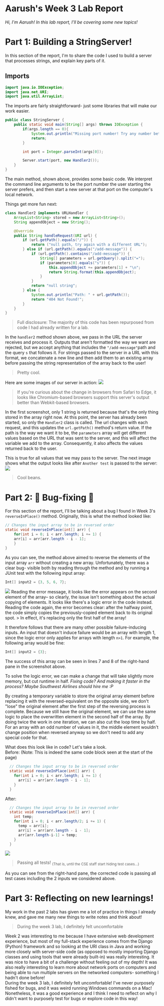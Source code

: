 # Aarush's Week 3 Lab Report 
*Hi, I'm Aarush! In this lab report, I'll be covering some new topics!*

# Part 1: Building a StringServer! 
In this section of the report, I'm to share the code I used to build a server that processes strings, and explain key parts of it. 
## Imports
```java
import java.io.IOException;
import java.net.URI;
import java.util.ArrayList;
```
The imports are fairly straightforward- just some libraries that will make our work easier.

```java
public class StringServer {
    public static void main(String[] args) throws IOException {
        if(args.length == 0){
            System.out.println("Missing port number! Try any number between 1024 to 49151");
            return;
        }

        int port = Integer.parseInt(args[0]);

        Server.start(port, new Handler2());
    }
}
```
The main method, shown above, provides some basic code. We interpret the command line arguments to be the port number the user starting the server prefers, and then start a new server at that port on the computer's local network. 

Things get more fun next: 
```java
class Handler2 implements URLHandler {
    ArrayList<String> stored = new ArrayList<String>();
    String appendObject = new String();

    @Override
    public String handleRequest(URI url) {
        if (url.getPath().equals("/")) {
            return ("null path, try again with a different URL");
        } else if (url.getPath().equals("/add-message")) {
            if (url.getPath().contains("/add-message")) {
                String[] parameters = url.getQuery().split("=");
                if (parameters[0].equals("s")) {
                    this.appendObject += parameters[1] + "\n";
                    return String.format(this.appendObject);
                }
            }
            return "null string";
        } else {
            System.out.println("Path: " + url.getPath());
            return "404 Not Found!";
        }
    }
}
```
> Full disclosure: The majority of this code has been repurposed from code I had already written for a lab. 


In the `handler2` method shown above, we pass in the URL the server receives and process it. Outputs that aren't formatted the way we want are rejected, but we accept anything that includes the `"/add-message"`path and the query `s` that follows it. For strings passed to the server in a URL with this format, we concatenate a new line and then add them to an existing array before passing the string representation of the array back to the user! 
> Pretty cool. 

Here are some images of our server in action: 
<img src='Week-3-lab-report-files/First adding-2.png'></img>
>If you're curious about the change in browsers from Safari to Edge, it looks like Chromium-based browsers support this server's output better than Webkit-based browsers.


In the first screenshot, only 1 string is returned because that's the only thing stored in the array right now. At this point, the server has already been started, so only the `Handler2` class is called. The url changes with each request, and this updates the `url.getPath()` method's return value. If the path is the way we want it to be, the `parameters` array will get different values based on the URL that was sent to the server, and this will affect the variable we add to the array. Consequently, it also affects the values returned back to the user. 

This is true for all values that we may pass to the server. The next image shows what the output looks like after `Another test` is passed to the server: 
<img src='Week-3-lab-report-files/Second Adding-2.png'></img>
>Cool beans.

# Part 2: 👾 Bug-fixing 👾
For this section of the report, I'll be talking about a bug I found in Week 3's `reverseInPlace()` method. Originally, this is what the method looked like: 
```java
// Changes the input array to be in reversed order
static void reverseInPlace(int[] arr) {
    for(int i = 0; i < arr.length; i += 1) {
    arr[i] = arr[arr.length - i - 1];
    }
}
```
As you can see, the method above aimed to reverse the elements of the input array `arr` without creating a new array. Unfortunately, there was a clear bug- visible both by reading through the method and by running a JUnit test with the following input array: 
```java
Int[] input2 = {3, 5, 6, 7};
``` 
<img src='Week-3-lab-report-files/Failed test!.png'>
Reading the error message, it looks like the error appears on the second element of the array– so clearly, the issue isn't something about the actual copying of elements. It looks like there's a logic error in the code instead. Reading the code again, the error becomes clear: after the halfway point, the code simply copies the previously-copied element back to its original spot. 
> In effect, it's replacing only the first half of the array! 

It therefore follows that there are many other possible failure-inducing inputs. An input that doesn't induce failure would be an array with length 1, since the logic error only applies for arrays with length `n>1`. For example, the following array would be fine: 
```java
Int[] input2 = {3};
``` 

The success of this array can be seen in lines 7 and 8 of the right-hand pane in the screenshot above. 


To solve the logic error, we can make a change that will take slightly more memory, but cut runtime in half. *Fixing code? And making it faster in the process? Maybe Southwest Airlines should hire me :P*

By creating a temporary variable to store the original array element before replacing it with the reversed-equivalent on the opposite side, we don't "lose" the original element after the first step of the reversing process is complete. Because we still have the original element, we can use the same logic to place the overwritten element in the second half of the array. By doing twice the work in one iteration, we can also cut the loop time by half. For an array with an odd number of values in it, the middle element wouldn't change position when reversed anyway so we don't need to add any special code for that.

What does this look like in code? Let's take a look. 
<br>
Before: (Note: This is indeed the same code block seen at the start of the page)
```java
  // Changes the input array to be in reversed order
  static void reverseInPlace(int[] arr) {
    for(int i = 0; i < arr.length; i += 1) {
      arr[i] = arr[arr.length - i - 1];
    }
  }
```
After: 
```java
  // Changes the input array to be in reversed order
  static void reverseInPlace(int[] arr) {
    int temp;
    for(int i = 0; i < arr.length/2; i += 1) {
      temp = arr[i];
      arr[i] = arr[arr.length - i - 1];
      arr[arr.length-i-1] = temp;
    }
  }
```

<img src='Week-3-lab-report-files/Fixed!.png'></img>
> Passing all tests! <sub>(That is, until the CSE staff start hiding test cases...)</sub>

As you can see from the right-hand pane, the corrected code is passing all test cases including the 2 inputs we considered above. 

# Part 3: Reflecting on new learnings! 
My work in the past 2 labs has given me a lot of practice in things I already knew, and gave me many new things to write notes and think about!
> During the week 3 lab, I definitely felt uncomfortable


Week 2 was interesting to me because I have extensive web development experience, but most of my full-stack experience comes from the Django (Python) framework and so looking at the URI class in Java and working more closely with server-side code (as opposed to mostly importing Django classes and using tools that were already built-in) was really interesting. It was nice to have a bit of a challenge without feeling out of my depth! It was also really interesting to learn more about network ports on computers and being able to run multiple servers on the networked computers- something I hadn't done before! 
<br>
During the week 3 lab, I definitely felt uncomfortable! I've never purposely fished for bugs, and it was weird running Windows commands on a Mac! Nonetheless, it was a good experience and I think I need to reflect on why I didn't want to purposely test for bugs or explore code in this way! 
